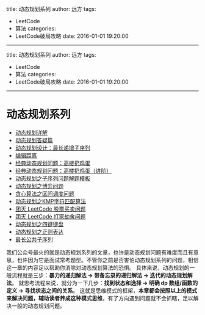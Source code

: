 title: 动态规划系列
author: 远方
tags:
  - LeetCode
  - 算法
categories:
  - LeetCode破局攻略
date: 2016-01-01 19:20:00
---
title: 动态规划系列
author: 远方
tags:
  - LeetCode
  - 算法
categories:
  - LeetCode破局攻略
date: 2016-01-01 19:20:00
---
# 动态规划系列
  * [动态规划详解](/2016/01/01/动态规划系列/动态规划详解进阶)
  * [动态规划答疑篇](/2016/01/01/动态规划系列/最优子结构)
  * [动态规划设计：最长递增子序列](/2016/01/01/动态规划系列/动态规划设计：最长递增子序列)
  * [编辑距离](/2016/01/01/动态规划系列/编辑距离)
  * [经典动态规划问题：高楼扔鸡蛋](/2016/01/01/动态规划系列/高楼扔鸡蛋问题)
  * [经典动态规划问题：高楼扔鸡蛋（进阶）](/2016/01/01/动态规划系列/高楼扔鸡蛋进阶)
  * [动态规划之子序列问题解题模板](/2016/01/01/动态规划系列/子序列问题模板)
  * [动态规划之博弈问题](/2016/01/01/动态规划系列/动态规划之博弈问题)
  * [贪心算法之区间调度问题](/2016/01/01/动态规划系列/贪心算法之区间调度问题)
  * [动态规划之KMP字符匹配算法](/2016/01/01/动态规划系列/动态规划之KMP字符匹配算法)
  * [团灭 LeetCode 股票买卖问题](/2016/01/01/动态规划系列/团灭股票问题)
  * [团灭 LeetCode 打家劫舍问题](/2016/01/01/动态规划系列/抢房子)
  * [动态规划之四键键盘](/2016/01/01/动态规划系列/动态规划之四键键盘)
  * [动态规划之正则表达](/2016/01/01/动态规划系列/动态规划之正则表达)
  * [最长公共子序列](/2016/01/01/动态规划系列/最长公共子序列)

我们公众号最火的就是动态规划系列的文章，也许是动态规划问题有难度而且有意思，也许因为它是面试常考题型。不管你之前是否害怕动态规划系列的问题，相信这一章的内容足以帮助你消除对动态规划算法的恐惧。
具体来说，动态规划的一般流程就是三步：**暴力的递归解法 -> 带备忘录的递归解法 -> 迭代的动态规划解法**。
就思考流程来说，就分为一下几步：**找到状态和选择 -> 明确 dp 数组/函数的定义 -> 寻找状态之间的关系**。
这就是思维模式的框架，**本章都会按照以上的模式来解决问题，辅助读者养成这种模式思维**，有了方向遇到问题就不会抓瞎，足以解决一般的动态规划问题。


